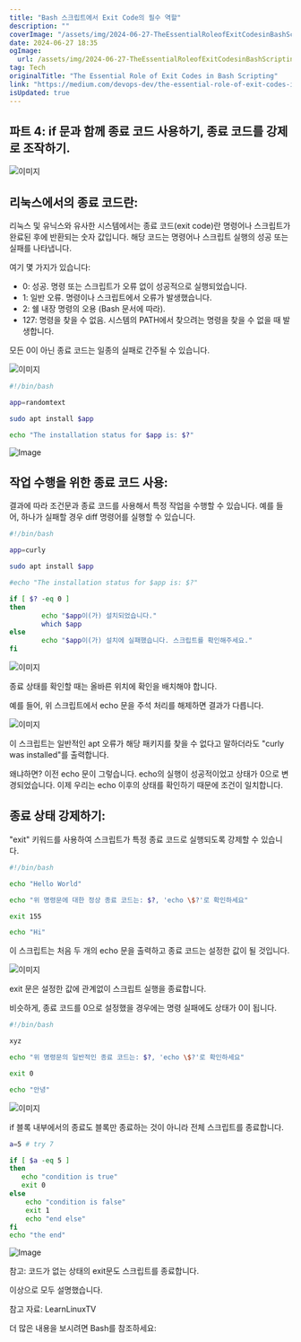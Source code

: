 ```yaml
---
title: "Bash 스크립트에서 Exit Code의 필수 역할"
description: ""
coverImage: "/assets/img/2024-06-27-TheEssentialRoleofExitCodesinBashScripting_0.png"
date: 2024-06-27 18:35
ogImage: 
  url: /assets/img/2024-06-27-TheEssentialRoleofExitCodesinBashScripting_0.png
tag: Tech
originalTitle: "The Essential Role of Exit Codes in Bash Scripting"
link: "https://medium.com/devops-dev/the-essential-role-of-exit-codes-in-bash-scripting-ca87b03340b2"
isUpdated: true
---
```






## 파트 4: if 문과 함께 종료 코드 사용하기, 종료 코드를 강제로 조작하기.

![이미지](/assets/img/2024-06-27-TheEssentialRoleofExitCodesinBashScripting_0.png)

## 리눅스에서의 종료 코드란:

리눅스 및 유닉스와 유사한 시스템에서는 종료 코드(exit code)란 명령어나 스크립트가 완료된 후에 반환되는 숫자 값입니다. 해당 코드는 명령어나 스크립트 실행의 성공 또는 실패를 나타냅니다.

<div class="content-ad"></div>

여기 몇 가지가 있습니다:

- 0: 성공. 명령 또는 스크립트가 오류 없이 성공적으로 실행되었습니다.
- 1: 일반 오류. 명령이나 스크립트에서 오류가 발생했습니다.
- 2: 쉘 내장 명령의 오용 (Bash 문서에 따라).
- 127: 명령을 찾을 수 없음. 시스템의 PATH에서 찾으려는 명령을 찾을 수 없을 때 발생합니다.

모든 0이 아닌 종료 코드는 일종의 실패로 간주될 수 있습니다.

![이미지](/assets/img/2024-06-27-TheEssentialRoleofExitCodesinBashScripting_1.png)

<div class="content-ad"></div>

```bash
#!/bin/bash

app=randomtext

sudo apt install $app

echo "The installation status for $app is: $?"
```

<div class="content-ad"></div>


![Image](/assets/img/2024-06-27-TheEssentialRoleofExitCodesinBashScripting_3.png)

## 작업 수행을 위한 종료 코드 사용:

결과에 따라 조건문과 종료 코드를 사용해서 특정 작업을 수행할 수 있습니다.
예를 들어, 하나가 실패할 경우 diff 명령어를 실행할 수 있습니다.

```bash
#!/bin/bash

app=curly

sudo apt install $app

#echo "The installation status for $app is: $?"

if [ $? -eq 0 ]
then
        echo "$app이(가) 설치되었습니다."
        which $app
else
        echo "$app이(가) 설치에 실패했습니다. 스크립트를 확인해주세요."
fi
```


<div class="content-ad"></div>


![이미지](/assets/img/2024-06-27-TheEssentialRoleofExitCodesinBashScripting_4.png)

종료 상태를 확인할 때는 올바른 위치에 확인을 배치해야 합니다.

예를 들어, 위 스크립트에서 echo 문을 주석 처리를 해제하면 결과가 다릅니다.

![이미지](/assets/img/2024-06-27-TheEssentialRoleofExitCodesinBashScripting_5.png)


<div class="content-ad"></div>

이 스크립트는 일반적인 apt 오류가 해당 패키지를 찾을 수 없다고 말하더라도 "curly was installed"를 출력합니다.

왜냐하면? 이전 echo 문이 그렇습니다. echo의 실행이 성공적이었고 상태가 0으로 변경되었습니다. 이제 우리는 echo 이후의 상태를 확인하기 때문에 조건이 일치합니다.

## 종료 상태 강제하기:

"exit" 키워드를 사용하여 스크립트가 특정 종료 코드로 실행되도록 강제할 수 있습니다.

<div class="content-ad"></div>

```bash
#!/bin/bash

echo "Hello World"

echo "위 명령문에 대한 정상 종료 코드는: $?, 'echo \$?'로 확인하세요"

exit 155

echo "Hi"
```

이 스크립트는 처음 두 개의 echo 문을 출력하고 종료 코드는 설정한 값이 될 것입니다.

![이미지](/assets/img/2024-06-27-TheEssentialRoleofExitCodesinBashScripting_6.png)

exit 문은 설정한 값에 관계없이 스크립트 실행을 종료합니다.

<div class="content-ad"></div>

비슷하게, 종료 코드를 0으로 설정했을 경우에는 명령 실패에도 상태가 0이 됩니다.

```bash
#!/bin/bash

xyz

echo "위 명령문의 일반적인 종료 코드는: $?, 'echo \$?'로 확인하세요"

exit 0

echo "안녕"
```

![이미지](/assets/img/2024-06-27-TheEssentialRoleofExitCodesinBashScripting_7.png)

if 블록 내부에서의 종료도 블록만 종료하는 것이 아니라 전체 스크립트를 종료합니다.

<div class="content-ad"></div>

```bash
a=5 # try 7

if [ $a -eq 5 ]
then
   echo "condition is true"
   exit 0
else
    echo "condition is false"
    exit 1
    echo "end else"
fi
echo "the end"
```

![Image](/assets/img/2024-06-27-TheEssentialRoleofExitCodesinBashScripting_8.png)

참고: 코드가 없는 상태의 exit문도 스크립트를 종료합니다.

이상으로 모두 설명했습니다.


<div class="content-ad"></div>

참고 자료: LearnLinuxTV

더 많은 내용을 보시려면 Bash를 참조하세요: